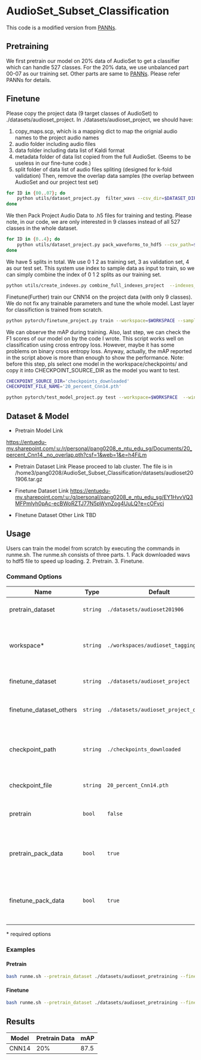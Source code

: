 # AudioSet_Subset_Classification

This code is a modified version from [PANNs](https://github.com/qiuqiangkong/audioset_tagging_cnn).

## Pretraining
We first pretrain our model on 20% data of AudioSet to get a classifier which can handle 527 classes.
For the 20% data, we use unbalanced part 00-07 as our training set. Other parts are same to [PANNs](https://github.com/qiuqiangkong/audioset_tagging_cnn). Please refer PANNs for details.


## Finetune

Please copy the project data (9 target classes of AudioSet) to ./datasets/audioset_project.
In ./datasets/audioset_project, we should have:
1) copy_maps.scp, which is a mapping dict to map the orignial audio names to the project audio names
2) audio  folder including audio files
3) data   folder including data list of Kaldi format
4) metadata  folder of data list copied from the full AudioSet. (Seems to be useless in our fine-tune code.)
5) split  folder of data list of audio files spliting (designed for k-fold validation)
Then, remove the overlap data samples (the overlap between AudioSet and our project test set)
```sh
for ID in {00..07}; do
    python utils/dataset_project.py  filter_wavs --csv_dir=$DATASET_DIR_PROJECT"/metadata/unbalanced_partial_csvs" --split_dir=$DATASET_DIR_PROJECT"/split" --map_path=$DATASET_DIR_PROJECT"/copy_maps.scp"
done
```

We then Pack Project Audio Data to .h5 files for training and testing. Please note, in our code, we are only interested in 9 classes instead of all 527 classes in the whole dataset.
```sh
for ID in {0..4}; do
    python utils/dataset_project.py pack_waveforms_to_hdf5 --csv_path=$DATASET_DIR_PROJECT"/metadata/eval_segments.csv" --audios_dir=$DATASET_DIR_PROJECT"/audio" --waveforms_hdf5_path=$WORKSPACE"/hdf5s/waveforms/project_eval_data_$ID.h5"  --split_dir=$DATASET_DIR_PROJECT"/split" --split_to_test_id=$ID
done
```
We have 5 splits in total. We use 0 1 2 as training set, 3 as validation set, 4 as our test set. This system use index to sample data as input to train, so we can simply combine the index of 0 1 2 splits as our training set.
```sh
python utils/create_indexes.py combine_full_indexes_project  --indexes_hdf5s_dir=$WORKSPACE"/hdf5s/indexes" --full_indexes_hdf5_path=$WORKSPACE"/hdf5s/indexes/project_train.h5" --split_id_list_to_train="0,1,2
```

Finetune(Further) train our CNN14 on the project data (with only 9 classes). We do not fix any trainable parameters and tune the whole model. Last layer for classifiction is trained from scratch.
```sh
python pytorch/finetune_project.py train --workspace=$WORKSPACE --sample_rate=32000  --window_size=1024 --hop_size=320 --mel_bins=64 --fmin=50 --fmax=14000 --model_type='Transfer_Cnn14'  --pretrained_checkpoint_path='checkpoints_downloaded/'$CHECKPOINT_FILE_NAME  --cuda  --early_stop=20000  --loss_type='clip_bce' --learning_rate=1e-4
```

We can observe the mAP during training. Also, last step, we can check the F1 scores of our model on by the code I wrote. This script works well on classification using cross entropy loss. However, maybe it has some problems on binary cross entropy loss. Anyway, actually,  the mAP reported in the script above is more than enough to show the performance.
Note: before this step, pls select one model in the workspace/checkpoints/ and copy it into CHECKPOINT_SOURCE_DIR as the model you want to test.
```sh
CHECKPOINT_SOURCE_DIR='checkpoints_downloaded'
CHECKPOINT_FILE_NAME='20_percent_Cnn14.pth'

python pytorch/test_model_project.py test --workspace=$WORKSPACE  --window_size=1024 --hop_size=320 --mel_bins=64 --fmin=50 --fmax=14000 --model_type='Cnn14' --loss_type='clip_bce' --augmentation='mixup' --batch_size=32 --learning_rate=1e-3 --cuda --split_id=4 --checkpoint_source_dir=$CHECKPOINT_SOURCE_DIR --checkpoint_file_name=$CHECKPOINT_FILE_NAME
```

## Dataset & Model

- Pretrain Model Link

https://entuedu-my.sharepoint.com/:u:/r/personal/pang0208_e_ntu_edu_sg/Documents/20_percent_Cnn14._no_overlap.pth?csf=1&web=1&e=h4FiLm

- Pretrain Dataset Link 
Please proceed to lab cluster. The file is in /home3/pang0208/AudioSet_Subset_Classification/datasets/audioset201906.tar.gz

- Finetune Dataset Link 
https://entuedu-my.sharepoint.com/:u:/g/personal/pang0208_e_ntu_edu_sg/EY1HvvVQ3MFPmlyh0pAc-ecBWoRZTJ77N5pWynZog4UuLQ?e=cOFvcj

- FInetune Dataset Other Link TBD

## Usage
Users can train the model from scratch by executing the commands in runme.sh. The runme.sh consists of three parts. 1. Pack downloaded wavs to hdf5 file to speed up loading. 2. Pretrain. 3. Finetune.

### Command Options

| Name                    | Type     | Default                              | Description                                                            |
| ---------------------   | -------- | ------------------------------------ | ----------------------------------------------------------------       |
| pretrain_dataset        | `string` | `./datasets/audioset201906`          | Pretrain dataset path                                                  |
| workspace\*             | `string` | `./workspaces/audioset_tagging`      | Workspaces path for hdf waveforms and indexes as well as results       |
| finetune_dataset        | `string` | `./datasets/audioset_project`        | Finetune dataset path                                                  |
| finetune_dataset_others | `string` | `./datasets/audioset_project_others` | Finetune dataset path for others class                                 |
| checkpoint_path         | `string` | `./checkpoints_downloaded`           | Path for pretrain model and finetune model(for testing)                |
| checkpoint_file         | `string` | `20_percent_Cnn14.pth`               | Pretrain model file name                                               |
| pretrain                | `bool`   | `false`                              | False: Run fintune, True: Run pretrain                                 |
| pretrain_pack_data      | `bool`   | `true`                               | (Pretrain) Whether to create hdf5. Can disable if hdf5 data is created |
| finetune_pack_data      | `bool`   | `true`                               | (Finetune) Whether to create hdf5. Can disable if hdf5 data is created |

\* required options

### Examples

#### Pretrain
```sh
bash runme.sh --pretrain_dataset ./datasets/audioset_pretraining --finetune_dataset ./datasets/audioset_project --finetune_dataset_others ./datasets/audioset_project_others --workspace ./workspaces/audioset_tagging --finetune_pack_data false --pretrain true --pretrain_pack_data false
```

#### Finetune
```sh
bash runme.sh --pretrain_dataset ./datasets/audioset_pretraining --finetune_dataset ./datasets/audioset_project --finetune_dataset_others ./datasets/audioset_project_others --workspace ./workspaces/audioset_tagging --finetune_pack_data false --pretrain false --pretrain_pack_data false
```

## Results

| Model  | Pretrain Data | mAP |
| ------------- | ------------- | ------------- |
| CNN14  | 20%  | 87.5 |
